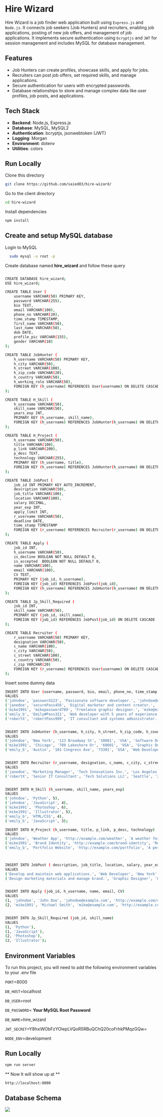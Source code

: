 # Hire Wizard

Hire Wizard is a job finder web application built using `Express.js` and `Node.js`. It connects job seekers (Job Hunters) and recruiters, enabling job applications, posting of new job offers, and management of job applications. It implements secure authentication using `bcryptjs` and `JWT` for session management and includes MySQL for database management.

## Features

- Job Hunters can create profiles, showcase skills, and apply for jobs.
- Recruiters can post job offers, set required skills, and manage applications.
- Secure authentication for users with encrypted passwords.
- Database relationships to store and manage complex data like user profiles, job posts, and applications.

## Tech Stack

- **Backend**: Node.js, Express.js
- **Database**: MySQL, MySQL2
- **Authentication**: bcryptjs, jsonwebtoken (JWT)
- **Logging**: Morgan
- **Environment**: dotenv
- **Utilities**: colors

## Run Locally

Clone this directory

```bash
git clone https://github.com/saied83/hire-wizard/
```

Go to the client directory

```bash
cd hire-wizard
```

Install dependencies

```bash
npm install
```

## Create and setup MySQL database

Login to MySQL

```bash
  sudo mysql -u root -p
```

Create database named **hire_wizard** and follow these query

```bash

CREATE DATABASE hire_wizard;
USE hire_wizard;

CREATE TABLE User (
    username VARCHAR(50) PRIMARY KEY,
    password VARCHAR(255),
    bio TEXT,
    email VARCHAR(100),
    phone_no VARCHAR(20),
    time_stamp TIMESTAMP,
    first_name VARCHAR(50),
    last_name VARCHAR(50),
    dob DATE,
    profile_pic VARCHAR(155),
    gender VARCHAR(10)
);

CREATE TABLE JobHunter (
    h_username VARCHAR(50) PRIMARY KEY,
    h_city VARCHAR(50),
    h_street VARCHAR(100),
    h_zip_code VARCHAR(20),
    h_country VARCHAR(50),
    h_working_role VARCHAR(50),
    FOREIGN KEY (h_username) REFERENCES User(username) ON DELETE CASCADE
);

CREATE TABLE H_Skill (
    h_username VARCHAR(50),
    skill_name VARCHAR(50),
    years_exp INT,
    PRIMARY KEY (h_username, skill_name),
    FOREIGN KEY (h_username) REFERENCES JobHunter(h_username) ON DELETE CASCADE
);

CREATE TABLE H_Project (
    h_username VARCHAR(50),
    title VARCHAR(100),
    p_link VARCHAR(200),
    p_desc TEXT,
    technology VARCHAR(255),
    PRIMARY KEY (h_username, title),
    FOREIGN KEY (h_username) REFERENCES JobHunter(h_username) ON DELETE CASCADE
);

CREATE TABLE JobPost (
    job_id INT PRIMARY KEY AUTO_INCREMENT,
    description VARCHAR(50),
    job_title VARCHAR(100),
    location VARCHAR(100),
    salary DECIMAL,
    year_exp INT,
    apply_limit INT,
    r_username VARCHAR(50),
    deadline DATE,
    time_stamp TIMESTAMP
    FOREIGN KEY (r_username) REFERENCES Recruiter(r_username) ON DELETE CASCADE
);

CREATE TABLE Apply (
    job_id INT,
    h_username VARCHAR(50),
    is_decline BOOLEAN NOT NULL DEFAULT 0,
    is_accepted  BOOLEAN NOT NULL DEFAULT 0,
    name VARCHAR(100),
    email VARCHAR(100),
    CV TEXT,
    PRIMARY KEY (job_id, h_username),
    FOREIGN KEY (job_id) REFERENCES JobPost(job_id),
    FOREIGN KEY (h_username) REFERENCES JobHunter(h_username) ON DELETE CASCADE
);

CREATE TABLE Jp_Skill_Required (
    job_id INT,
    skill_name VARCHAR(50),
    PRIMARY KEY (job_id, skill_name),
    FOREIGN KEY (job_id) REFERENCES JobPost(job_id) ON DELETE CASCADE
);

CREATE TABLE Recruiter (
    r_username VARCHAR(50) PRIMARY KEY,
    designation VARCHAR(50),
    c_name VARCHAR(100),
    c_city VARCHAR(50),
    c_street VARCHAR(100),
    c_country VARCHAR(50),
    c_zip VARCHAR(20)
    FOREIGN KEY (r_username) REFERENCES User(username) ON DELETE CASCADE
);

```

Insert some dummy data

```bash
INSERT INTO User (username, password, bio, email, phone_no, time_stamp, first_name, last_name, dob, gender)
VALUES
('johndoe', 'password123', 'Passionate software developer.', 'johndoe@example.com', '555-1234', '2023-09-10 14:32:05', 'John', 'Doe', '1990-05-15', 'Male'),
('janedoe', 'securePass456', 'Digital marketer and content creator.', 'janedoe@example.com', '555-5678', '2023-09-11 09:15:30', 'Jane', 'Doe', '1992-07-22', 'Female'),
('mike1991', 'mikepassword789', 'Freelance graphic designer.', 'mike@example.com', '555-9876', '2023-09-12 11:45:12', 'Michael', 'Smith', '1991-02-18', 'Male'),
('emily_b', 'Emily#Pass321', 'Web developer with 5 years of experience.', 'emily_b@example.com', '555-6543', '2023-09-13 16:20:40', 'Emily', 'Brown', '1993-11-30', 'Female'),
('robertX', 'robertPass999', 'IT consultant and systems administrator.', 'robertX@example.com', '555-4321', '2023-09-14 10:05:55', 'Robert', 'Johnson', '1985-04-25', 'Male');


INSERT INTO JobHunter (h_username, h_city, h_street, h_zip_code, h_country, h_working_role)
VALUES
('johndoe', 'New York', '123 Broadway St', '10001', 'USA', 'Software Developer'),
('mike1991', 'Chicago', '789 Lakeshore Dr', '60601', 'USA', 'Graphic Designer'),
('emily_b', 'Austin', '101 Congress Ave', '73301', 'USA', 'Web Developer');


INSERT INTO Recruiter (r_username, designation, c_name, c_city, c_street, c_country, c_zip)
VALUES
('janedoe', 'Marketing Manager', 'Tech Innovations Inc.', 'Los Angeles', '456 Sunset Blvd', 'USA', '90001'),
('robertX', 'Senior IT Consultant', 'Tech Solutions LLC', 'Seattle', '202 Pike St', 'USA', '98101');


INSERT INTO H_Skill (h_username, skill_name, years_exp)
VALUES
('johndoe', 'Python', 5),
('johndoe', 'JavaScript', 4),
('mike1991', 'Photoshop', 6),
('mike1991', 'Illustrator', 5),
('emily_b', 'HTML/CSS', 4),
('emily_b', 'JavaScript', 3);

INSERT INTO H_Project (h_username, title, p_link, p_desc, technology)
VALUES
('johndoe', 'Weather App', 'http://example.com/weather', 'A weather forecasting application.', 'Python, Flask'),
('mike1991', 'Brand Identity', 'http://example.com/brand-identity', 'Redesigned the brand identity for a startup.', 'Photoshop, Illustrator'),
('emily_b', 'Portfolio Website', 'http://example.com/portfolio', 'A personal portfolio website showcasing my work.', 'HTML, CSS, JavaScript');



INSERT INTO JobPost ( description, job_title, location, salary, year_exp, apply_limit, r_username, deadline, time_stamp)
VALUES
('Develop and maintain web applications.', 'Web Developer', 'New York', 80000.00, 3, 5, 'janedoe', '2024-10-15', '2024-09-10 14:32:05'),
('Design marketing materials and manage brand.', 'Graphic Designer', 'Chicago', 70000.00, 4, 3, 'robertX', '2024-11-01', '2024-09-11 09:15:30');


INSERT INTO Apply (job_id, h_username, name, email, CV)
VALUES
(1, 'johndoe', 'John Doe', 'johndoe@example.com', 'http://example.com/cv-johndoe'),
(2, 'mike1991', 'Michael Smith', 'mike@example.com', 'http://example.com/cv-mike1991');


INSERT INTO Jp_Skill_Required (job_id, skill_name)
VALUES
(1, 'Python'),
(1, 'JavaScript'),
(2, 'Photoshop'),
(2, 'Illustrator');

```

## Environment Variables

To run this project, you will need to add the following environment variables to your .env file

`PORT`=8000

`DB_HOST`=localhost

`DB_USER`=root

`DB_PASSWORD`= **Your MySQL Root Password**

`DB_NAME`=hire_wizard

`JWT_SECRET`=Y8hxiWObFzYOIepLVQoR5RBuQChQ20coFrhkPMqzGQw=

`NODE_ENV`=development

## Run Locally

```bash
npm run server
```

** Now It will show up at **

```bash
http://localhost:8000

```

## Database Schema

![](https://github.com/saied83/hire-wizard/blob/main/hire-wizard-schema-v2.png?raw=true)
